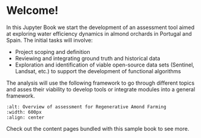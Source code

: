 # Welcome!

In this Jupyter Book we start the development of an assessment tool aimed at exploring water efficiency dynamics in almond orchards in Portugal and Spain. The initial tasks will involve:
- Project scoping and definition
- Reviewing and integrating ground truth and historical data
- Exploration and identification of viable open-source data sets (Sentinel, Landsat, etc.) to support the development of functional algorithms

The analysis will use the following framework to go through different topics and asses their viability to develop tools or integrate modules into a general framework. 

```{image} Overview.PNG
:alt: Overview of assessment for Regenerative Amond Farming
:width: 600px
:align: center
```


<!-- This is a small sample book to give you a feel for how book content is
structured.
It shows off a few of the major file types, as well as some sample content.
It does not go in-depth into any particular topic - check out [the Jupyter Book documentation](https://jupyterbook.org) for more information. -->

Check out the content pages bundled with this sample book to see more.

```{tableofcontents}
```
